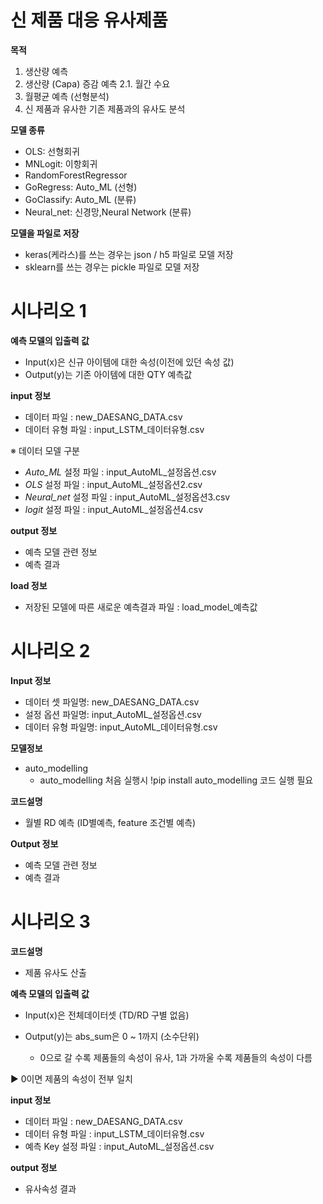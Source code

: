 # 신 제품 대응 유사제품

**목적**

1.	생산량 예측 
2.	생산량 (Capa) 증감 예측
  2.1. 월간 수요 
3.	월평균 예측 (선형분석)
4.	신 제품과 유사한 기존 제품과의 유사도 분석   

**모델 종류**

- OLS: 선형회귀
- MNLogit: 이항회귀
- RandomForestRegressor
- GoRegress: Auto_ML (선형)
- GoClassify: Auto_ML (분류)
- Neural_net: 신경망,Neural Network (분류)

**모델을 파일로 저장**

- keras(케라스)를 쓰는 경우는 json / h5 파일로 모델 저장
- sklearn를 쓰는 경우는 pickle 파일로 모델 저장

# 시나리오 1

**예측 모델의 입출력 값**

- Input(x)은 신규 아이템에 대한 속성(이전에 있던 속성 값)
- Output(y)는 기존 아이템에 대한 QTY 예측값

**input 정보**

- 데이터 파일 : new_DAESANG_DATA.csv
- 데이터 유형 파일 : input_LSTM_데이터유형.csv

※ 데이터 모델 구분

- _Auto_ML_ 설정 파일 : input_AutoML_설정옵션.csv
- _OLS_ 설정 파일 : input_AutoML_설정옵션2.csv
- _Neural_net_ 설정 파일 : input_AutoML_설정옵션3.csv
- _logit_ 설정 파일 : input_AutoML_설정옵션4.csv

**output 정보**

- 예측 모델 관련 정보
- 예측 결과

**load 정보**

- 저장된 모델에 따른 새로운 예측결과 파일 : load_model_예측값

# 시나리오 2

**Input 정보**

- 데이터 셋 파일명: new_DAESANG_DATA.csv
- 설정 옵션 파일명: input_AutoML_설정옵션.csv
- 데이터 유형 파일명: input_AutoML_데이터유형.csv

**모델정보**

- auto_modelling
  - auto_modelling 처음 실행시 !pip install auto_modelling 코드 실행 필요

**코드설명**

- 월별 RD 예측 (ID별예측, feature 조건별 예측)

**Output 정보**

- 예측 모델 관련 정보
- 예측 결과

# 시나리오 3

**코드설명**

- 제품 유사도 산출

**예측 모델의 입출력 값**

- Input(x)은 전체데이터셋 (TD/RD 구별 없음)
- Output(y)는 abs_sum은 0 ~ 1까지 (소수단위)

  - 0으로 갈 수록 제품들의 속성이 유사, 1과 가까울 수록 제품들의 속성이 다름

▶ 0이면 제품의 속성이 전부 일치

**input 정보**

- 데이터 파일 : new_DAESANG_DATA.csv
- 데이터 유형 파일 : input_LSTM_데이터유형.csv
- 예측 Key 설정 파일 : input_AutoML_설정옵션.csv


**output 정보**

- 유사속성 결과
